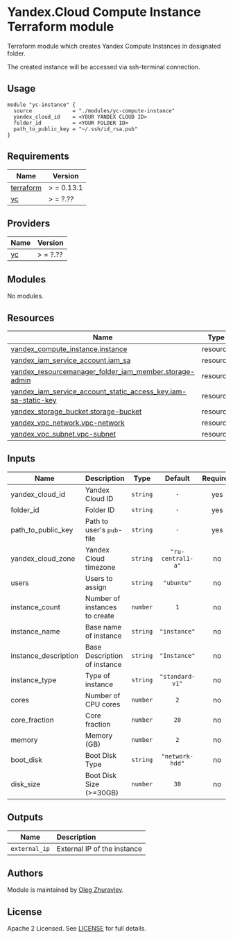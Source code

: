 # Yandex.Cloud Compute Instance Terraform module

Terraform module which creates Yandex Compute Instances in designated folder.

The created instance will be accessed via ssh-terminal connection.

## Usage

````hcl
module "yc-instance" {
  source             = "./modules/yc-compute-instance"
  yandex_cloud_id    = <YOUR YANDEX CLOUD ID>
  folder_id          = <YOUR FOLDER ID>
  path_to_public_key = "~/.ssh/id_rsa.pub"
}
````

## Requirements

| Name                                                                      | Version   |
|---------------------------------------------------------------------------|-----------|
| <a name="requirement_terraform"></a> [terraform](#requirement\_terraform) | > = 0.13.1 |
| <a name="requirement_yc"></a> [yc](#requirement\_yc)                  | > = ?.??   |

## Providers

| Name                                           | Version |
|------------------------------------------------|---------|
| <a name="provider_yc"></a> [yc](#provider\_yc) | > = ?.?? |

## Modules

No modules.

## Resources

| Name                                                                                                                                                                                      | Type     |
|-------------------------------------------------------------------------------------------------------------------------------------------------------------------------------------------|----------|
| [yandex_compute_instance.instance](https://registry.terraform.io/providers/yandex-cloud/yandex/latest/docs/resources/compute_instance)                                                    | resource |
| [yandex_iam_service_account.iam_sa](https://registry.terraform.io/providers/yandex-cloud/yandex/latest/docs/resources/iam_service_account)                                                | resource |
| [yandex_resourcemanager_folder_iam_member.storage-admin](https://registry.terraform.io/providers/yandex-cloud/yandex/latest/docs/resources/resourcemanager_folder_iam_member)             | resource |
| [yandex_iam_service_account_static_access_key.iam-sa-static-key](https://registry.terraform.io/providers/yandex-cloud/yandex/latest/docs/resources/iam_service_account_static_access_key) | resource |
| [yandex_storage_bucket.storage-bucket](https://registry.terraform.io/providers/yandex-cloud/yandex/latest/docs/resources/storage_bucket)                                                  | resource |
| [yandex_vpc_network.vpc-network](https://registry.terraform.io/providers/yandex-cloud/yandex/latest/docs/resources/vpc_network)                                                           | resource |
| [yandex_vpc_subnet.vpc-subnet](https://registry.terraform.io/providers/yandex-cloud/yandex/latest/docs/resources/vpc_subnet)                                                              | resource |


## Inputs

| Name                 | Description                   |   Type    |      Default      | Required |
|----------------------|-------------------------------|:---------:|:-----------------:|:--------:|
| yandex_cloud_id      | Yandex Cloud ID               | `string`  |        `-`        |   yes    |
| folder_id            | Folder ID                     | `string`  |        `-`        |   yes    |
| path_to_public_key   | Path to user's `pub`-file     | `string`  |        `-`        |   yes    |
| yandex_cloud_zone    | Yandex Cloud timezone         | `string`  | `"ru-central1-a"` |    no    |
| users                | Users to assign               | `string`  |    `"ubuntu"`     |    no    |
| instance_count       | Number of instances to create | `number`  |        `1`        |    no    |
| instance_name        | Base name of instance         | `string`  |   `"instance"`    |    no    |
| instance_description | Base Description of instance  | `string`  |   `"Instance"`    |    no    |
| instance_type        | Type of instance              | `string`  |  `"standard-v1"`  |    no    |
| cores                | Number of CPU cores           | `number`  |        `2`        |    no    |
| core_fraction        | Core fraction                 | `number`  |       `20`        |    no    |
| memory               | Memory (GB)                   | `number`  |        `2`        |    no    |
| boot_disk            | Boot Disk Type                | `string`  |  `"network-hdd"`  |    no    |
| disk_size            | Boot Disk Size (>=30GB)       | `number`  |       `30`        |    no    |

## Outputs

|      Name      | Description                 |
|:--------------:|:----------------------------|
| `external_ip`  | External IP of the instance |

## Authors

Module is maintained by [Oleg Zhuravlev](https://github.com/olezhuravlev).

## License

Apache 2 Licensed. See [LICENSE](https://www.apache.org/licenses/LICENSE-2.0.txt) for full details.
